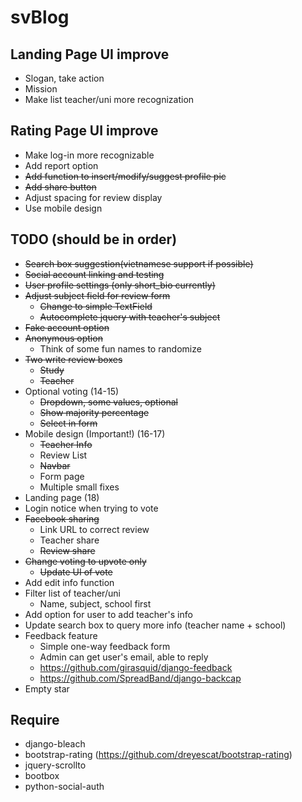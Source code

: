 # svBlog

## Landing Page UI improve

* Slogan, take action
* Mission
* Make list teacher/uni more recognization

## Rating Page UI improve

* Make log-in more recognizable
* Add report option
* ~~Add function to insert/modify/suggest profile pic~~
* ~~Add share button~~
* Adjust spacing for review display
* Use mobile design

## TODO (should be in order)

* ~~Search box suggestion(vietnamese support if possible)~~
* ~~Social account linking and testing~~
* ~~User profile settings (only short_bio currently)~~
* ~~Adjust subject field for review form~~
	* ~~Change to simple TextField~~
	* ~~Autocomplete jquery with teacher's subject~~
* ~~Fake account option~~
* ~~Anonymous option~~
	* Think of some fun names to randomize
* ~~Two write review boxes~~
	* ~~Study~~
	* ~~Teacher~~
* Optional voting (14-15)
	* ~~Dropdown, some values, optional~~
	* ~~Show majority percentage~~
	* ~~Select in form~~
* Mobile design (Important!) (16-17)
	* ~~Teacher Info~~
	* Review List
	* ~~Navbar~~
	* Form page
	* Multiple small fixes
* Landing page (18)
* Login notice when trying to vote
* ~~Facebook sharing~~
	* Link URL to correct review
	* Teacher share
	* ~~Review share~~
* ~~Change voting to upvote only~~
	* ~~Update UI of vote~~
* Add edit info function
* Filter list of teacher/uni
	* Name, subject, school first
* Add option for user to add teacher's info
* Update search box to query more info (teacher name + school)
* Feedback feature
	* Simple one-way feedback form
	* Admin can get user's email, able to reply
	* https://github.com/girasquid/django-feedback
	* https://github.com/SpreadBand/django-backcap
* Empty star
  
## Require
* django-bleach
* bootstrap-rating (https://github.com/dreyescat/bootstrap-rating)
* jquery-scrollto
* bootbox
* python-social-auth